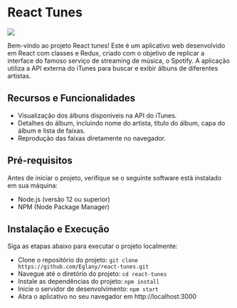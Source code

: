 # React Tunes

<img src="./public/project-demonstration.gif" />

Bem-vindo ao projeto React tunes! Este é um aplicativo web desenvolvido em React com classes e Redux, criado com o objetivo de replicar a interface do famoso serviço de streaming de música, o Spotify. A aplicação utiliza a API externa do iTunes para buscar e exibir álbuns de diferentes artistas.

## Recursos e Funcionalidades

- Visualização dos álbuns disponíveis na API do iTunes.
- Detalhes do álbum, incluindo nome do artista, título do álbum, capa do álbum e lista de faixas.
- Reprodução das faixas diretamente no navegador.

## Pré-requisitos
Antes de iniciar o projeto, verifique se o seguinte software está instalado em sua máquina:

- Node.js (versão 12 ou superior)
- NPM (Node Package Manager)

## Instalação e Execução
Siga as etapas abaixo para executar o projeto localmente:

- Clone o repositório do projeto: `git clone https://github.com/Eglany/react-tunes.git`
- Navegue até o diretório do projeto: `cd react-tunes`
- Instale as dependências do projeto: `npm install`
- Inicie o servidor de desenvolvimento: `npm start`
- Abra o aplicativo no seu navegador em http://localhost:3000